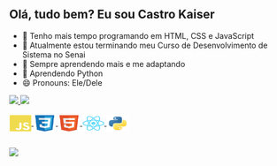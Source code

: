 ## Olá, tudo bem? Eu sou Castro Kaiser

- 🔭 Tenho mais tempo programando em HTML, CSS e JavaScript
- 🌱 Atualmente estou terminando meu Curso de Desenvolvimento de Sistema no Senai
- 🌱 Sempre aprendendo mais e me adaptando
- 🔭 Aprendendo Python
- 😄 Pronouns: Ele/Dele

<div>
  <a href="https://beacons.ai/CastroKaiser"/>
    <img height="180em" src="https://github-readme-stats.vercel.app/api?username=CastroKaiser&show_icons=true&theme=dark&include_all_commits+true&count_private=true" />
    <img height="180em" src="https://github-readme-stats.vercel.app/api/top-langs/?username=CastroKaiser&layout=compact&langs_count=168&theme=dark" />
</div>

<div style="display: inline_block"><br/>
  <img align="center" alt="Caka-js" height="30" width="40" src="https://raw.githubusercontent.com/devicons/devicon/master/icons/javascript/javascript-plain.svg"/>
  <img align="center" alt="Caka-css" height="30" width="40" src="https://raw.githubusercontent.com/devicons/devicon/master/icons/css3/css3-original.svg"/>
  <img align="center" alt="Caka-HTML" height="30" width="40" src="https://raw.githubusercontent.com/devicons/devicon/master/icons/html5/html5-original.svg"/>
  <img align="center" alt="Caka-React" height="30" width="40" src="https://raw.githubusercontent.com/devicons/devicon/master/icons/react/react-original.svg"/>
  <img align="center" alt="Caka-python" height="30" width="40" src="https://raw.githubusercontent.com/devicons/devicon/master/icons/python/python-original.svg"/>
</div>

##

<div>
<!--     <a href="mailto:castrok.nunes@gmail.com"><img src="	https://img.shields.io/badge/-Gmail-%23333?style=for-the-badge&logo=gmail&logoColer=white" target="_blank"/><a/> -->
    <a href="https://www.linkedin.com/in/castro-nunes-3501b6348/" target="_blank"><img src="https://img.shields.io/badge/-LinkedIn-%230077B5?style=for-the-badge&logo=linkedin&logoColor=white" target="_blank"/><a/>
</div>

